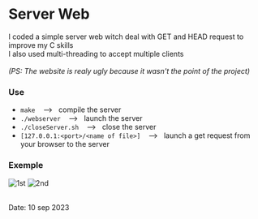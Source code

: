 # Server Web
I coded a simple server web witch deal with GET and HEAD request to improve my C skills<br>
I also used multi-threading to accept multiple clients<br><br>
*(PS: The website is realy ugly because it wasn't the point of the project)*
### Use
* `make` &nbsp;&nbsp; --> &nbsp;&nbsp;compile the server
* `./webserver` &nbsp;&nbsp; --> &nbsp;&nbsp;launch the server
* `./closeServer.sh` &nbsp;&nbsp; --> &nbsp;&nbsp;close the server
* ` [127.0.0.1:<port>/<name of file>] ` &nbsp;&nbsp; --> &nbsp;&nbsp;launch a get request from your browser to the server
### Exemple
![1st](https://github.com/NoahNonOff/C-web-server/assets/121849234/0d145a7c-5875-4944-954b-99b6d0d82dc5)
![2nd](https://github.com/NoahNonOff/C-web-server/assets/121849234/45ae3549-68bc-472c-9c44-cfe7327e8206)

<br>Date: 10 sep 2023

